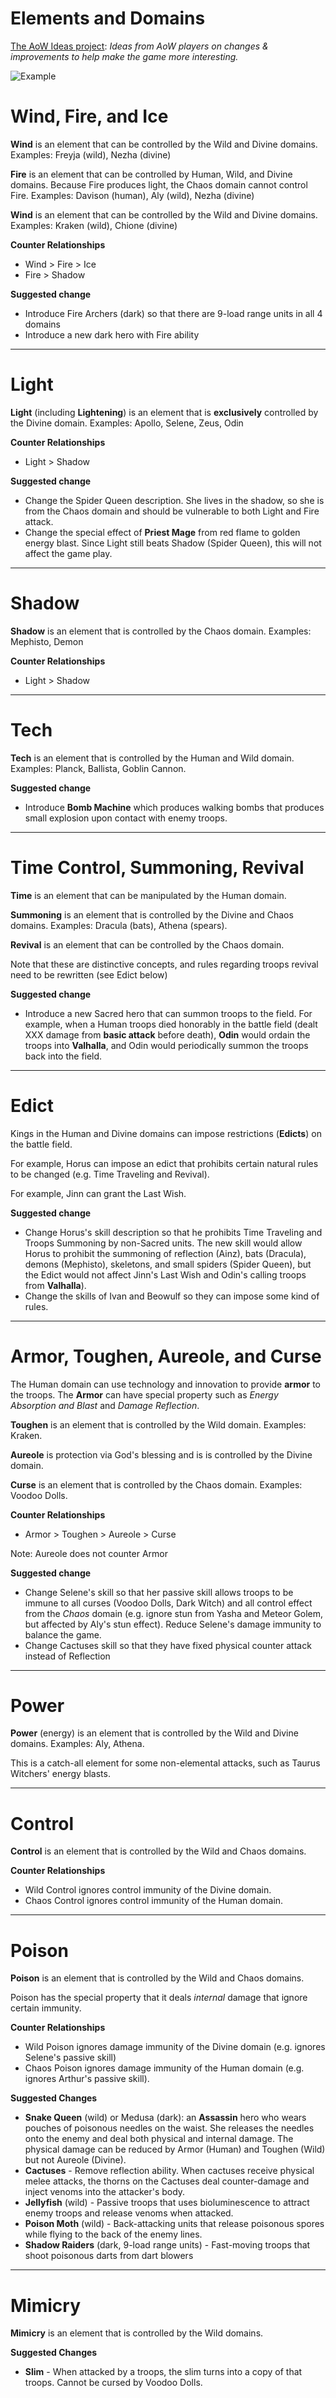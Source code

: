 # Elements and Domains

[The AoW Ideas project](https://github.com/nefarious-kitsune/aow.ideas):
*Ideas from AoW players on changes & improvements to help make the game more interesting.*

![Example](../images/elements.png)

# Wind, Fire, and Ice

**Wind** is an element that can be controlled by the Wild and Divine domains. Examples: Freyja (wild), Nezha (divine)

**Fire** is an element that can be controlled by Human, Wild, and Divine domains. Because Fire produces light, the Chaos domain cannot control Fire. Examples: Davison (human), Aly (wild), Nezha (divine)

**Wind** is an element that can be controlled by the Wild and Divine domains. Examples: Kraken (wild), Chione (divine)

**Counter Relationships**
* Wind > Fire > Ice
* Fire > Shadow

**Suggested change**
- Introduce Fire Archers (dark) so that there are 9-load range units in all 4 domains
- Introduce a new dark hero with Fire ability

-----

# Light

**Light** (including __Lightening__) is an element that is __exclusively__ controlled by the Divine domain. Examples: Apollo, Selene, Zeus, Odin

**Counter Relationships**
* Light > Shadow

**Suggested change**
- Change the Spider Queen description. She lives in the shadow, so she is from the Chaos domain and should be vulnerable to both Light and Fire attack.
- Change the special effect of **Priest Mage** from red flame to golden energy blast. Since Light still beats Shadow (Spider Queen), this will not affect the game play.

-----

# Shadow

**Shadow** is an element that is controlled by the Chaos domain. Examples: Mephisto, Demon

**Counter Relationships**
* Light > Shadow

-----

# Tech

**Tech** is an element that is controlled by the Human and Wild domain. Examples: Planck, Ballista, Goblin Cannon.

**Suggested change**
- Introduce __Bomb Machine__ which produces walking bombs that produces small explosion upon contact with enemy troops.


-----

# Time Control, Summoning, Revival

**Time** is an element that can be manipulated by the Human domain.

**Summoning** is an element that is controlled by the Divine and Chaos domains. Examples: Dracula (bats), Athena (spears).

**Revival** is an element that can be controlled by the Chaos domain.

Note that these are distinctive concepts, and rules regarding troops revival need to be rewritten (see Edict below)

**Suggested change**
- Introduce a new Sacred hero that can summon troops to the field. For example, when a Human troops died honorably in the battle field (dealt XXX damage from __basic attack__ before death), **Odin** would ordain the troops into __Valhalla__, and Odin would periodically summon the troops back into the field.

-----

# Edict

Kings in the Human and Divine domains can impose restrictions (**Edicts**) on the battle field.

For example, Horus can impose an edict that prohibits certain natural rules to be changed (e.g. Time Traveling and Revival).

For example, Jinn can grant the Last Wish.

**Suggested change**
- Change Horus's skill description so that he prohibits Time Traveling and Troops Summoning by non-Sacred units. The new skill would allow Horus to prohibit the summoning of reflection (Ainz), bats (Dracula), demons (Mephisto), skeletons, and small spiders (Spider Queen), but the Edict would not affect Jinn's Last Wish and Odin's calling troops from __Valhalla__).
- Change the skills of Ivan and Beowulf so they can impose some kind of rules.

-----

# Armor, Toughen, Aureole, and Curse

The Human domain can use technology and innovation to provide **armor** to the troops. The **Armor** can have special property such as *Energy Absorption and Blast* and *Damage Reflection*.

**Toughen** is an element that is controlled by the Wild domain. Examples: Kraken.

**Aureole** is protection via God's blessing and is is controlled by the Divine domain.

**Curse** is an element that is controlled by the Chaos domain. Examples: Voodoo Dolls.

**Counter Relationships**
* Armor > Toughen > Aureole > Curse

Note: Aureole does not counter Armor

**Suggested change**
- Change Selene's skill so that her passive skill allows troops to be immune to all curses (Voodoo Dolls, Dark Witch) and all control effect from the *Chaos* domain (e.g. ignore stun from Yasha and Meteor Golem, but affected by Aly's stun effect). Reduce Selene's damage immunity to balance the game.
- Change Cactuses skill so that they have fixed physical counter attack instead of Reflection

-----

# Power

**Power** (energy) is an element that is controlled by the Wild and Divine domains. Examples: Aly, Athena.

This is a catch-all element for some non-elemental attacks, such as Taurus Witchers' energy blasts.

-----

# Control

**Control** is an element that is controlled by the Wild and Chaos domains.

**Counter Relationships**
* Wild Control ignores control immunity of the Divine domain.
* Chaos Control ignores control immunity of the Human domain.


-----

# Poison

**Poison** is an element that is controlled by the Wild and Chaos domains.

Poison has the special property that it deals *internal* damage that ignore certain immunity.

**Counter Relationships**
* Wild Poison ignores damage immunity of the Divine domain (e.g. ignores Selene's passive skill)
* Chaos Poison ignores damage immunity of the Human domain (e.g. ignores Arthur's passive skill).

**Suggested Changes**

* **Snake Queen** (wild) or Medusa (dark): an __Assassin__ hero who wears pouches of poisonous needles on the waist. She releases the needles onto the enemy and deal both physical and internal damage. The physical damage can be reduced by Armor (Human) and Toughen (Wild) but not Aureole (Divine).
* **Cactuses** - Remove reflection ability. When cactuses receive physical melee attacks, the thorns on the Cactuses deal counter-damage and inject venoms into the attacker's body.
* **Jellyfish** (wild) - Passive troops that uses bioluminescence to attract enemy troops and release venoms when attacked. 
* **Poison Moth** (wild) - Back-attacking units that release poisonous spores while flying to the back of the enemy lines.
* **Shadow Raiders** (dark, 9-load range units) - Fast-moving troops that shoot poisonous darts from dart blowers

-----

# Mimicry

**Mimicry** is an element that is controlled by the Wild domains.

**Suggested Changes**

* **Slim** - When attacked by a troops, the slim turns into a copy of that troops. Cannot be cursed by Voodoo Dolls.






